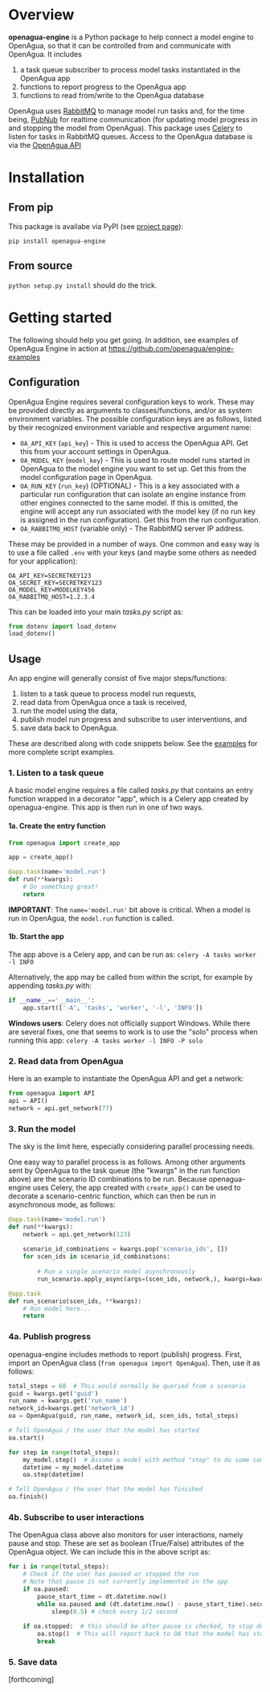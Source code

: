 # Overview

**openagua-engine** is a Python package to help connect a model engine to OpenAgua, so that it can be controlled from and communicate with OpenAgua. It includes
1. a task queue subscriber to process model tasks instantiated in the OpenAgua app
2. functions to report progress to the OpenAgua app 
3. functions to read from/write to the OpenAgua database

OpenAgua uses [RabbitMQ](www.rabbitmq.com) to manage model run tasks and, for the time being, [PubNub](www.pubnub.com) for realtime communication (for updating model progress in and stopping the model from OpenAgua). This package uses [Celery](docs.celeryproject.org) to listen for tasks in RabbitMQ queues. Access to the OpenAgua database is via the [OpenAgua API](www.openagua.org/api/v1)

# Installation

## From pip

This package is availabe via PyPI (see [project page](https://pypi.org/project/openagua-engine/)):

`pip install openagua-engine`

## From source

`python setup.py install` should do the trick.

# Getting started

The following should help you get going. In addition, see examples of OpenAgua Engine in action at https://github.com/openagua/engine-examples

## Configuration

OpenAgua Engine requires several configuration keys to work. These may be provided directly as arguments to classes/functions, and/or as system environment variables. The possible configuration keys are as follows, listed by their recognized environment variable and respective argument name:

* `OA_API_KEY` (`api_key`) - This is used to access the OpenAgua API. Get this from your account settings in OpenAgua. 
* `OA_MODEL_KEY` (`model_key`) - This is used to route model runs started in OpenAgua to the model engine you want to set up. Get this from the model configuration page in OpenAgua.
* `OA_RUN_KEY` (`run_key`) (OPTIONAL) - This is a key associated with a particular run configuration that can isolate an engine instance from other engines connected to the same model. If this is omitted, the engine will accept any run associated with the model key (if no run key is assigned in the run configuration). Get this from the run configuration.
* `OA_RABBITMQ_HOST` (variable only) - The RabbitMQ server IP address.

These may be provided in a number of ways. One common and easy way is to use a file called `.env` with your keys (and maybe some others as needed for your application):

```dotenv
OA_API_KEY=SECRETKEY123
OA_SECRET_KEY=SECRETKEY123
OA_MODEL_KEY=MODELKEY456
OA_RABBITMQ_HOST=1.2.3.4
```
This can be loaded into your main *tasks.py* script as:
```python
from dotenv import load_dotenv
load_dotenv()
```

## Usage

An app engine will generally consist of five major steps/functions:
1. listen to a task queue to process model run requests,
2. read data from OpenAgua once a task is received,
3. run the model using the data,
4. publish model run progress and subscribe to user interventions, and
5. save data back to OpenAgua.

These are described along with code snippets below. See the [examples](https://github.com/openagua/engine-examples) for more complete script examples.

### 1. Listen to a task queue

A basic model engine requires a file called *tasks.py* that contains an entry function wrapped in a decorator "app", which is a Celery app created by openagua-engine. This app is then run in one of two ways.

#### 1a. Create the entry function

```python
from openagua import create_app

app = create_app()

@app.task(name='model.run')
def run(**kwargs):
    # Do something great!
    return
```
**IMPORTANT**: The `name='model.run'` bit above is critical. When a model is run in OpenAgua, the `model.run` function is called.

#### 1b. Start the app
The app above is a Celery app, and can be run as:
`celery -A tasks worker -l INFO`

Alternatively, the app may be called from within the script, for example by appending *tasks.py* with:
```python
if __name__=='__main__':
    app.start(['-A', 'tasks', 'worker', '-l', 'INFO'])
```

**Windows users**: Celery does not officially support Windows. While there are several fixes, one that seems to work is to use the "solo" process when running this app:
`celery -A tasks worker -l INFO -P solo`

### 2. Read data from OpenAgua

Here is an example to instantiate the OpenAgua API and get a network:
```python
from openagua import API
api = API()
network = api.get_network(77)
```

### 3. Run the model

The sky is the limit here, especially considering parallel processing needs.

One easy way to parallel process is as follows. Among other arguments sent by OpenAgua to the task queue (the "kwargs" in the run function above) are the scenario ID combinations to be run. Because openagua-engine uses Celery, the app created with `create_app()` can be used to decorate a scenario-centric function, which can then be run in asynchronous mode, as follows:

```python
@app.task(name='model.run')
def run(**kwargs):
    network = api.get_network(123)
    
    scenario_id_combinations = kwargs.pop('scenario_ids', [])
    for scen_ids in scenario_id_combinations:
        
        # Run a single scenario model asynchronously
        run_scenario.apply_async(args=(scen_ids, network,), kwargs=kwargs)

@app.task
def run_scenario(scen_ids, **kwargs):
    # Run model here...
    return
```

### 4a. Publish progress

openagua-engine includes methods to report (publish) progress. First, import an OpenAgua class (`from openagua import OpenAgua`). Then, use it as follows:

```python
total_steps = 60  # This would normally be queried from a scenario     
guid = kwargs.get('guid')
run_name = kwargs.get('run_name')
network_id=kwargs.get('network_id')
oa = OpenAgua(guid, run_name, network_id, scen_ids, total_steps)

# Tell OpenAgua / the user that the model has started
oa.start()

for step in range(total_steps):
    my_model.step()  # Assume a model with method "step" to do some computation
    datetime = my_model.datetime
    oa.step(datetime)

# Tell OpenAgua / the user that the model has finished
oa.finish()
```

### 4b. Subscribe to user interactions
The OpenAgua class above also monitors for user interactions, namely pause and stop. These are set as boolean (True/False) attributes of the OpenAgua object. We can include this in the above script as:
```python
for i in range(total_steps):
    # Check if the user has paused or stopped the run
    # Note that pause is not currently implemented in the app
    if oa.paused:
        pause_start_time = dt.datetime.now()
        while oa.paused and (dt.datetime.now() - pause_start_time).seconds < 86400:
            sleep(0.5) # check every 1/2 second
            
    if oa.stopped:  # this should be after pause is checked, to stop during a pause
        oa.stop()  # This will report back to OA that the model has stopped
        break
```

### 5. Save data

[forthcoming]